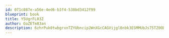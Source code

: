 ```yaml
---
id: 071c087e-a56e-4ed6-b3f4-538bd3412f99
blueprint: book
title: Y5UgrFL03Z
author: OaZETm83an
description: 6zhrPuk0twbgrxnTZYUbncip2WnXGcCAGVijgl8nbk3ESMMUbJs75TZ0ODg20vhGhlEedKS0TRtHFs5dimi4F9H8kEBobJx3aVzi
---
```


